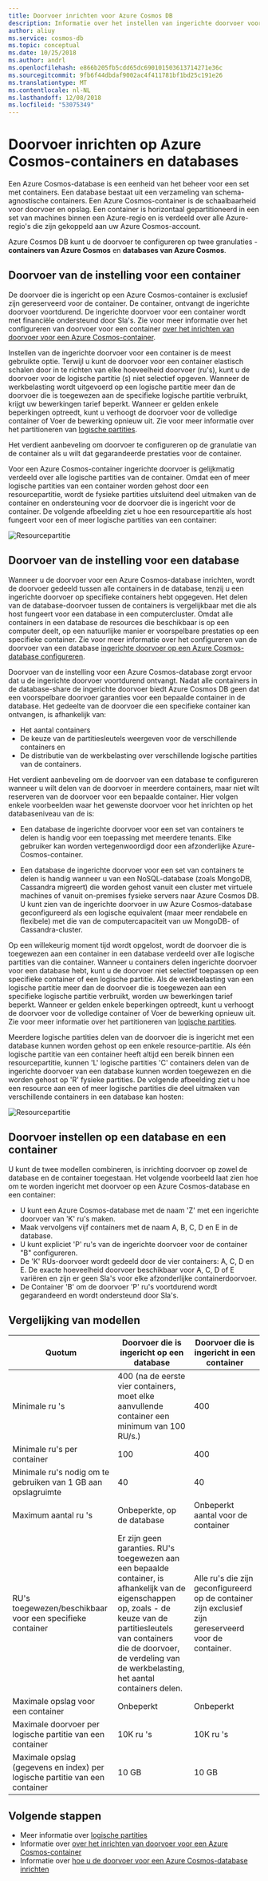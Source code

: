 ```yaml
---
title: Doorvoer inrichten voor Azure Cosmos DB
description: Informatie over het instellen van ingerichte doorvoer voor uw Azure Cosmos DB-containers en -databases.
author: aliuy
ms.service: cosmos-db
ms.topic: conceptual
ms.date: 10/25/2018
ms.author: andrl
ms.openlocfilehash: e866b205fb5cdd65dc690101503613714271e36c
ms.sourcegitcommit: 9fb6f44dbdaf9002ac4f411781bf1bd25c191e26
ms.translationtype: MT
ms.contentlocale: nl-NL
ms.lasthandoff: 12/08/2018
ms.locfileid: "53075349"
---
```

# <a name="provision-throughput-on-azure-cosmos-containers-and-databases"></a>Doorvoer inrichten op Azure Cosmos-containers en databases

Een Azure Cosmos-database is een eenheid van het beheer voor een set met containers. Een database bestaat uit een verzameling van schema-agnostische containers. Een Azure Cosmos-container is de schaalbaarheid voor doorvoer en opslag. Een container is horizontaal gepartitioneerd in een set van machines binnen een Azure-regio en is verdeeld over alle Azure-regio's die zijn gekoppeld aan uw Azure Cosmos-account.

Azure Cosmos DB kunt u de doorvoer te configureren op twee granulaties - **containers van Azure Cosmos** en **databases van Azure Cosmos**.

## <a name="setting-throughput-on-a-container"></a>Doorvoer van de instelling voor een container  

De doorvoer die is ingericht op een Azure Cosmos-container is exclusief zijn gereserveerd voor de container. De container, ontvangt de ingerichte doorvoer voortdurend. De ingerichte doorvoer voor een container wordt met financiële ondersteund door Sla's. Zie voor meer informatie over het configureren van doorvoer voor een container [over het inrichten van doorvoer voor een Azure Cosmos-container](how-to-provision-container-throughput.md).

Instellen van de ingerichte doorvoer voor een container is de meest gebruikte optie. Terwijl u kunt de doorvoer voor een container elastisch schalen door in te richten van elke hoeveelheid doorvoer (ru's), kunt u de doorvoer voor de logische partitie (s) niet selectief opgeven. Wanneer de werkbelasting wordt uitgevoerd op een logische partitie meer dan de doorvoer die is toegewezen aan de specifieke logische partitie verbruikt, krijgt uw bewerkingen tarief beperkt. Wanneer er gelden enkele beperkingen optreedt, kunt u verhoogt de doorvoer voor de volledige container of Voer de bewerking opnieuw uit. Zie voor meer informatie over het partitioneren van [logische partities](partition-data.md).

Het verdient aanbeveling om doorvoer te configureren op de granulatie van de container als u wilt dat gegarandeerde prestaties voor de container.

Voor een Azure Cosmos-container ingerichte doorvoer is gelijkmatig verdeeld over alle logische partities van de container. Omdat een of meer logische partities van een container worden gehost door een resourcepartitie, wordt de fysieke partities uitsluitend deel uitmaken van de container en ondersteuning voor de doorvoer die is ingericht voor de container. De volgende afbeelding ziet u hoe een resourcepartitie als host fungeert voor een of meer logische partities van een container:

![Resourcepartitie](./media/set-throughput/resource-partition.png)

## <a name="setting-throughput-on-a-database"></a>Doorvoer van de instelling voor een database

Wanneer u de doorvoer voor een Azure Cosmos-database inrichten, wordt de doorvoer gedeeld tussen alle containers in de database, tenzij u een ingerichte doorvoer op specifieke containers hebt opgegeven. Het delen van de database-doorvoer tussen de containers is vergelijkbaar met die als host fungeert voor een database in een computercluster. Omdat alle containers in een database de resources die beschikbaar is op een computer deelt, op een natuurlijke manier er voorspelbare prestaties op een specifieke container. Zie voor meer informatie over het configureren van de doorvoer van een database [ingerichte doorvoer op een Azure Cosmos-database configureren](how-to-provision-database-throughput.md).

Doorvoer van de instelling voor een Azure Cosmos-database zorgt ervoor dat u de ingerichte doorvoer voortdurend ontvangt. Nadat alle containers in de database-share de ingerichte doorvoer biedt Azure Cosmos DB geen dat een voorspelbare doorvoer garanties voor een bepaalde container in de database. Het gedeelte van de doorvoer die een specifieke container kan ontvangen, is afhankelijk van:

* Het aantal containers
* De keuze van de partitiesleutels weergeven voor de verschillende containers en
* De distributie van de werkbelasting over verschillende logische partities van de containers. 

Het verdient aanbeveling om de doorvoer van een database te configureren wanneer u wilt delen van de doorvoer in meerdere containers, maar niet wilt reserveren van de doorvoer voor een bepaalde container. Hier volgen enkele voorbeelden waar het gewenste doorvoer voor het inrichten op het databaseniveau van de is:

* Een database de ingerichte doorvoer voor een set van containers te delen is handig voor een toepassing met meerdere tenants. Elke gebruiker kan worden vertegenwoordigd door een afzonderlijke Azure-Cosmos-container.

* Een database de ingerichte doorvoer voor een set van containers te delen is handig wanneer u van een NoSQL-database (zoals MongoDB, Cassandra migreert) die worden gehost vanuit een cluster met virtuele machines of vanuit on-premises fysieke servers naar Azure Cosmos DB. U kunt zien van de ingerichte doorvoer in uw Azure Cosmos-database geconfigureerd als een logische equivalent (maar meer rendabele en flexibele) met die van de computercapaciteit van uw MongoDB- of Cassandra-cluster.  

Op een willekeurig moment tijd wordt opgelost, wordt de doorvoer die is toegewezen aan een container in een database verdeeld over alle logische partities van die container. Wanneer u containers delen ingerichte doorvoer voor een database hebt, kunt u de doorvoer niet selectief toepassen op een specifieke container of een logische partitie. Als de werkbelasting van een logische partitie meer dan de doorvoer die is toegewezen aan een specifieke logische partitie verbruikt, worden uw bewerkingen tarief beperkt. Wanneer er gelden enkele beperkingen optreedt, kunt u verhoogt de doorvoer voor de volledige container of Voer de bewerking opnieuw uit. Zie voor meer informatie over het partitioneren van [logische partities](partition-data.md).

Meerdere logische partities delen van de doorvoer die is ingericht met een database kunnen worden gehost op een enkele resource-partitie. Als één logische partitie van een container heeft altijd een bereik binnen een resourcepartitie, kunnen 'L' logische partities 'C' containers delen van de ingerichte doorvoer van een database kunnen worden toegewezen en die worden gehost op 'R' fysieke partities. De volgende afbeelding ziet u hoe een resource aan een of meer logische partities die deel uitmaken van verschillende containers in een database kan hosten:

![Resourcepartitie](./media/set-throughput/resource-partition2.png)

## <a name="setting-throughput-on-a-database-and-a-container"></a>Doorvoer instellen op een database en een container

U kunt de twee modellen combineren, is inrichting doorvoer op zowel de database en de container toegestaan. Het volgende voorbeeld laat zien hoe om te worden ingericht met doorvoer op een Azure Cosmos-database en een container:

* U kunt een Azure Cosmos-database met de naam 'Z' met een ingerichte doorvoer van 'K' ru's maken. 
* Maak vervolgens vijf containers met de naam A, B, C, D en E in de database.
* U kunt expliciet 'P' ru's van de ingerichte doorvoer voor de container "B" configureren.
* De 'K' RUs-doorvoer wordt gedeeld door de vier containers: A, C, D en E. De exacte hoeveelheid doorvoer beschikbaar voor A, C, D of E variëren en zijn er geen Sla's voor elke afzonderlijke containerdoorvoer.
* De Container 'B' om de doorvoer 'P' ru's voortdurend wordt gegarandeerd en wordt ondersteund door Sla's.

## <a name="comparison-of-models"></a>Vergelijking van modellen

|**Quotum**  |**Doorvoer die is ingericht op een database**  |**Doorvoer die is ingericht in een container**|
|---------|---------|---------|
|Minimale ru 's |400 (na de eerste vier containers, moet elke aanvullende container een minimum van 100 RU/s.) |400|
|Minimale ru's per container|100|400|
|Minimale ru's nodig om te gebruiken van 1 GB aan opslagruimte|40|40|
|Maximum aantal ru 's|Onbeperkte, op de database|Onbeperkt aantal voor de container|
|RU's toegewezen/beschikbaar voor een specifieke container|Er zijn geen garanties. RU's toegewezen aan een bepaalde container, is afhankelijk van de eigenschappen op, zoals - de keuze van de partitiesleutels van containers die de doorvoer, de verdeling van de werkbelasting, het aantal containers delen. |Alle ru's die zijn geconfigureerd op de container zijn exclusief zijn gereserveerd voor de container.|
|Maximale opslag voor een container|Onbeperkt|Onbeperkt|
|Maximale doorvoer per logische partitie van een container|10K ru 's|10K ru 's|
|Maximale opslag (gegevens en index) per logische partitie van een container|10 GB|10 GB|

## <a name="next-steps"></a>Volgende stappen

* Meer informatie over [logische partities](partition-data.md)
* Informatie over [over het inrichten van doorvoer voor een Azure Cosmos-container](how-to-provision-container-throughput.md)
* Informatie over [hoe u de doorvoer voor een Azure Cosmos-database inrichten](how-to-provision-database-throughput.md)

